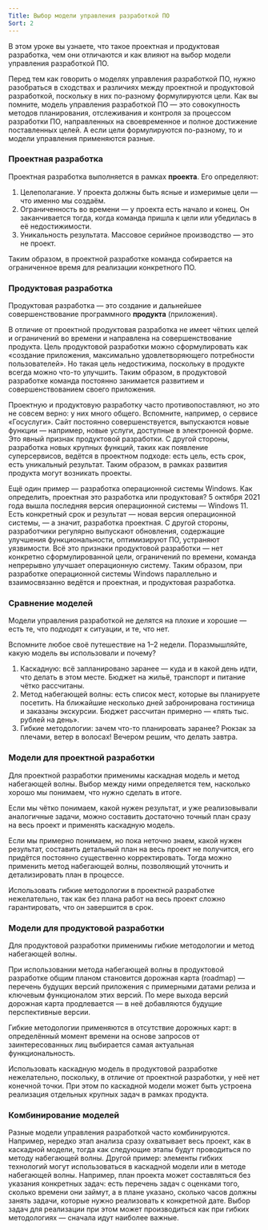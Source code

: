 ```yaml
---
Title: Выбор модели управления разработкой ПО
Sort: 2
---
```


В этом уроке вы узнаете, что такое проектная и продуктовая разработка, чем они отличаются и как влияют на выбор модели управления разработкой ПО.

Перед тем как говорить о моделях управления разработкой ПО, нужно разобраться в сходствах и различиях между проектной и продуктовой разработкой, поскольку в них по-разному формулируются цели. Как вы помните, модель управления разработкой ПО — это совокупность методов планирования, отслеживания и контроля за процессом разработки ПО, направленных на своевременное и полное достижение поставленных целей. А если цели формулируются по-разному, то и модели управления применяются разные.

### Проектная разработка

Проектная разработка выполняется в рамках **проекта**. Его определяют:
1. Целеполагание. У проекта должны быть ясные и измеримые цели — что именно мы создаём.
1. Ограниченность во времени — у проекта есть начало и конец. Он заканчивается тогда, когда команда пришла к цели или убедилась в её недостижимости.
1. Уникальность результата. Массовое серийное производство — это не проект.

Таким образом, в проектной разработке команда собирается на ограниченное время для реализации конкретного ПО.

### Продуктовая разработка

Продуктовая разработка — это создание и дальнейшее совершенствование программного **продукта** (приложения).

В отличие от проектной продуктовая разработка не имеет чётких целей и ограничений во времени и направлена на совершенствование продукта. Цель продуктовой разработки можно сформулировать как «создание приложения, максимально удовлетворяющего потребности пользователей». Но такая цель недостижима, поскольку в продукте всегда можно что-то улучшить. Таким образом, в продуктовой разработке команда постоянно занимается развитием и совершенствованием своего приложения.

Проектную и продуктовую разработку часто противопоставляют, но это не совсем верно: у них много общего. Вспомните, например, о сервисе «Госуслуги». Сайт постоянно совершенствуется, выпускаются новые функции — например, новые услуги, доступные в электронной форме. Это явный признак продуктовой разработки. С другой стороны, разработка новых крупных функций, таких как появление суперсервисов, ведётся в проектном подходе: есть цель, есть срок, есть уникальный результат. Таким образом, в рамках развития продукта могут возникать проекты.

Ещё один пример — разработка операционной системы Windows. Как определить, проектная это разработка или продуктовая? 5 октября 2021 года вышла последняя версия операционной системы — Windows 11. Есть конкретный срок и результат — новая версия операционной системы, — а значит, разработка проектная. С другой стороны, разработчики регулярно выпускают обновления, содержащие улучшения функциональности, оптимизируют ПО, устраняют уязвимости. Всё это признаки продуктовой разработки — нет конкретно сформулированной цели, ограничений по времени, команда непрерывно улучшает операционную систему. Таким образом, при разработке операционной системы Windows параллельно и взаимосвязанно ведётся и проектная, и продуктовая разработка.

### Сравнение моделей

Модели управления разработкой не делятся на плохие и хорошие — есть те, что подходят к ситуации, и те, что нет.

Вспомните любое своё путешествие на 1–2 недели. Поразмышляйте, какую модель вы использовали и почему?
1. Каскадную: всё запланировано заранее — куда и в какой день идти, что делать в этом месте. Бюджет на жильё, транспорт и питание чётко рассчитаны.
1. Метод набегающей волны: есть список мест, которые вы планируете посетить. На ближайшие несколько дней забронирована гостиница и заказаны экскурсии. Бюджет рассчитан примерно — «пять тыс. рублей на день».
1. Гибкие методологии: зачем что-то планировать заранее? Рюкзак за плечами, ветер в волосах! Вечером решим, что делать завтра.

### Модели для проектной разработки

Для проектной разработки применимы каскадная модель и метод набегающей волны. Выбор между ними определяется тем, насколько хорошо мы понимаем, что нужно сделать в итоге.

Если мы чётко понимаем, какой нужен результат, и уже реализовывали аналогичные задачи, можно составить достаточно точный план сразу на весь проект и применять каскадную модель.

Если мы примерно понимаем, но пока неточно знаем, какой нужен результат, составить детальный план на весь проект не получится, его придётся постоянно существенно корректировать. Тогда можно применить метод набегающей волны, позволяющий уточнить и детализировать план в процессе.

Использовать гибкие методологии в проектной разработке нежелательно, так как без плана работ на весь проект сложно гарантировать, что он завершится в срок.

### Модели для продуктовой разработки

Для продуктовой разработки применимы гибкие методологии и метод набегающей волны.

При использовании метода набегающей волны в продуктовой разработке общим планом становится дорожная карта (roadmap) — перечень будущих версий приложения с примерными датами релиза и ключевым функционалом этих версий. По мере выхода версий дорожная карта продлевается — в неё добавляются будущие перспективные версии.

Гибкие методологии применяются в отсутствие дорожных карт: в определённый момент времени на основе запросов от заинтересованных лиц выбирается самая актуальная функциональность.

Использовать каскадную модель в продуктовой разработке нежелательно, поскольку, в отличие от проектной разработки, у неё нет конечной точки. При этом по каскадной модели может быть устроена реализация отдельных крупных задач в рамках продукта.

### Комбинирование моделей

Разные модели управления разработкой часто комбинируются. Например, нередко этап анализа сразу охватывает весь проект, как в каскадной модели, тогда как следующие этапы будут проводиться по методу набегающей волны. Другой пример: элементы гибких технологий могут использоваться в каскадной модели или в методе набегающей волны. Например, план проекта может составляться без указания конкретных задач: есть перечень задач с оценками того, сколько времени они займут, а в плане указано, сколько часов должны занять задачи, которые нужно реализовать к конкретной дате. Выбор задач для реализации при этом может производиться как при гибких методологиях — сначала идут наиболее важные.

